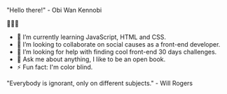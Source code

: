 "Hello there!" - Obi Wan Kennobi

👋👋👋

- 🌱 I’m currently learning JavaScript, HTML and CSS.
- 👯 I’m looking to collaborate on social causes as a front-end developer.
- 🤔 I’m looking for help with finding cool front-end 30 days challenges.
- 💬 Ask me about anything, I like to be an open book.
- ⚡ Fun fact: I'm color blind.

"Everybody is ignorant, only on different subjects." - Will Rogers
